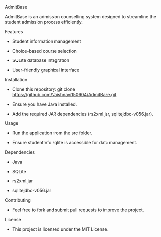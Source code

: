 AdmitBase

AdmitBase is an admission counselling system designed to streamline the student admission process efficiently.

Features

- Student information management

- Choice-based course selection

- SQLite database integration

- User-friendly graphical interface

Installation

- Clone this repository: git clone https://github.com/Vaishnavi150604/AdmitBase.git

- Ensure you have Java installed.

- Add the required JAR dependencies (rs2xml.jar, sqlitejdbc-v056.jar).

Usage

- Run the application from the src folder.

- Ensure studentInfo.sqlite is accessible for data management.

Dependencies

- Java

- SQLite

- rs2xml.jar

- sqlitejdbc-v056.jar

Contributing

- Feel free to fork and submit pull requests to improve the project.

License

- This project is licensed under the MIT License.
